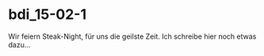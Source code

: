 # bdi_15-02-1
Wir feiern Steak-Night, für uns die geilste Zeit.
Ich schreibe hier noch etwas dazu...

